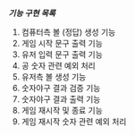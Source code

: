 ***기능 구현 목록***

1. 컴퓨터측 볼 (정답) 생성 기능
2. 게임 시작 문구 출력 기능
3. 유저 입력 문구 출력 기능
4. 공 숫자 관련 예외 처리 
5. 유저측 볼 생성 기능 
6. 숫자야구 결과 검증 기능 
7. 숫자야구 결과 출력 기능 
8. 게임 재시작 및 종료 기능
9. 게임 재시작 숫자 관련 예외 처리